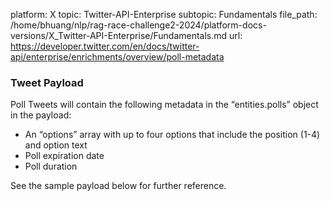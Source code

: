 platform: X
topic: Twitter-API-Enterprise
subtopic: Fundamentals
file_path: /home/bhuang/nlp/rag-race-challenge2-2024/platform-docs-versions/X_Twitter-API-Enterprise/Fundamentals.md
url: https://developer.twitter.com/en/docs/twitter-api/enterprise/enrichments/overview/poll-metadata

### Tweet Payload

Poll Tweets will contain the following metadata in the “entities.polls” object in the payload:

* An “options” array with up to four options that include the position (1-4) and option text
* Poll expiration date
* Poll duration

See the sample payload below for further reference.